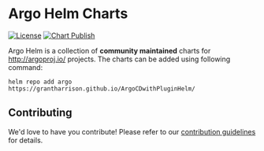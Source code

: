 # Argo Helm Charts

[![License](https://img.shields.io/badge/License-Apache%202.0-blue.svg)](https://opensource.org/licenses/Apache-2.0)
[![Chart Publish](https://github.com/grantharrison/ArgoCDwithPluginHelm/actions/workflows/publish.yml/badge.svg?branch=master)](https://github.com/grantharrison/ArgoCDwithPluginHelm/actions/workflows/publish.yml)

Argo Helm is a collection of **community maintained** charts for http://argoproj.io/ projects. The charts can be added using following command:

```
helm repo add argo https://grantharrison.github.io/ArgoCDwithPluginHelm/
```

## Contributing

We'd love to have you contribute! Please refer to our [contribution guidelines](CONTRIBUTING.md) for details.
